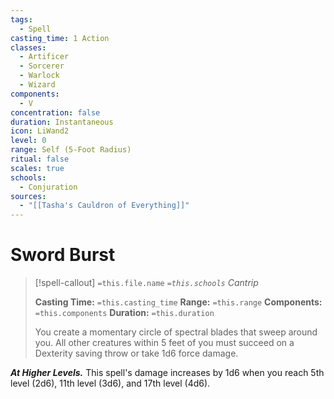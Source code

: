 ```yaml
---
tags:
  - Spell
casting_time: 1 Action
classes:
  - Artificer
  - Sorcerer
  - Warlock
  - Wizard
components:
  - V
concentration: false
duration: Instantaneous
icon: LiWand2
level: 0
range: Self (5-Foot Radius)
ritual: false
scales: true
schools:
  - Conjuration
sources:
  - "[[Tasha's Cauldron of Everything]]"
---
```


# Sword Burst

>[!spell-callout] `=this.file.name`
>*`=this.schools` Cantrip*
>
>**Casting Time:** `=this.casting_time`
>**Range:** `=this.range`
>**Components:** `=this.components`
>**Duration:** `=this.duration`
>
>You create a momentary circle of spectral blades that sweep around you. All other creatures within 5 feet of you must succeed on a Dexterity saving throw or take 1d6 force damage.
>
>
***At Higher Levels.*** This spell's damage increases by 1d6 when you reach 5th level (2d6), 11th level (3d6), and 17th level (4d6).
